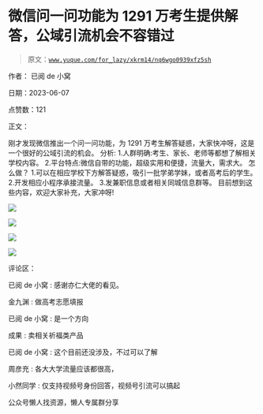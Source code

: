 # 微信问一问功能为 1291 万考生提供解答，公域引流机会不容错过

> 原文：[`www.yuque.com/for_lazy/xkrm14/nq6wgo0939xfz5sh`](https://www.yuque.com/for_lazy/xkrm14/nq6wgo0939xfz5sh)

作者： 已阅 de 小窝

日期：2023-06-07

点赞数：121

正文：

刚才发现微信推出一个问一问功能，为 1291 万考生解答疑惑，大家快冲呀，这是一个很好的公域引流的机会。 分析: 1.人群明确:考生、家长、老师等都想了解相关学校内容。 2.平台特点:微信自带的功能，超级实用和便捷，流量大，需求大。 怎么做？ 1.可以在相应学校下方解答疑惑，吸引一批学弟学妹，或者高考后的学生。 2.开发相应小程序承接流量。 3.发兼职信息或者相关同城信息群等。 目前想到这些内容，欢迎大家补充，大家冲呀!

![](img/d6cd2cad900539e8eec7ad386bea0117.png)

![](img/7f8bc8b17d9938047efc8a7a2b17fdd7.png)

![](img/135d4982f92da31875c9f7e414fa3f87.png)

![](img/dbc652f02fc1b55796613b4495dce4ee.png)

评论区：

已阅 de 小窝 : 感谢亦仁大佬的看见。

金九渊 : 做高考志愿填报

已阅 de 小窝 : 是一个方向

成果 : 卖相关祈福类产品

已阅 de 小窝 : 这个目前还没涉及，不过可以了解

周彦充 : 各大大学流量应该都很高，

小然同学 : 仅支持视频号身份回答，视频号引流可以搞起

公众号懒人找资源，懒人专属群分享

